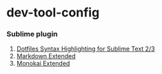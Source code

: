 # dev-tool-config

### Sublime plugin
1. [Dotfiles Syntax Highlighting for Sublime Text 2/3](https://github.com/mattbanks/dotfiles-syntax-highlighting-st2)
2. [Markdown Extended](https://github.com/jonschlinkert/sublime-markdown-extended)
3. [Monokai Extended](https://github.com/jonschlinkert/sublime-monokai-extended)
	